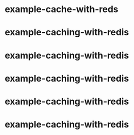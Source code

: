 # example-cache-with-reds
# example-caching-with-redis
# example-caching-with-redis
# example-caching-with-redis
# example-caching-with-redis
# example-caching-with-redis
